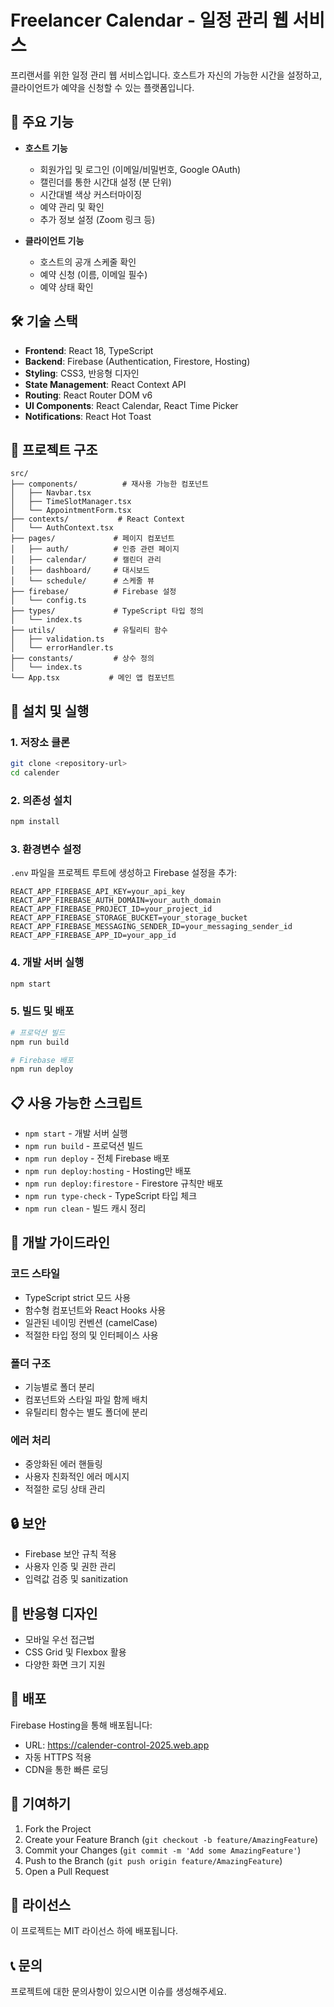 # Freelancer Calendar - 일정 관리 웹 서비스

프리랜서를 위한 일정 관리 웹 서비스입니다. 호스트가 자신의 가능한 시간을 설정하고, 클라이언트가 예약을 신청할 수 있는 플랫폼입니다.

## 🚀 주요 기능

- **호스트 기능**
  - 회원가입 및 로그인 (이메일/비밀번호, Google OAuth)
  - 캘린더를 통한 시간대 설정 (분 단위)
  - 시간대별 색상 커스터마이징
  - 예약 관리 및 확인
  - 추가 정보 설정 (Zoom 링크 등)

- **클라이언트 기능**
  - 호스트의 공개 스케줄 확인
  - 예약 신청 (이름, 이메일 필수)
  - 예약 상태 확인

## 🛠 기술 스택

- **Frontend**: React 18, TypeScript
- **Backend**: Firebase (Authentication, Firestore, Hosting)
- **Styling**: CSS3, 반응형 디자인
- **State Management**: React Context API
- **Routing**: React Router DOM v6
- **UI Components**: React Calendar, React Time Picker
- **Notifications**: React Hot Toast

## 📁 프로젝트 구조

```
src/
├── components/          # 재사용 가능한 컴포넌트
│   ├── Navbar.tsx
│   ├── TimeSlotManager.tsx
│   └── AppointmentForm.tsx
├── contexts/           # React Context
│   └── AuthContext.tsx
├── pages/             # 페이지 컴포넌트
│   ├── auth/          # 인증 관련 페이지
│   ├── calendar/      # 캘린더 관리
│   ├── dashboard/     # 대시보드
│   └── schedule/      # 스케줄 뷰
├── firebase/          # Firebase 설정
│   └── config.ts
├── types/             # TypeScript 타입 정의
│   └── index.ts
├── utils/             # 유틸리티 함수
│   ├── validation.ts
│   └── errorHandler.ts
├── constants/         # 상수 정의
│   └── index.ts
└── App.tsx           # 메인 앱 컴포넌트
```

## 🚀 설치 및 실행

### 1. 저장소 클론
```bash
git clone <repository-url>
cd calender
```

### 2. 의존성 설치
```bash
npm install
```

### 3. 환경변수 설정
`.env` 파일을 프로젝트 루트에 생성하고 Firebase 설정을 추가:

```env
REACT_APP_FIREBASE_API_KEY=your_api_key
REACT_APP_FIREBASE_AUTH_DOMAIN=your_auth_domain
REACT_APP_FIREBASE_PROJECT_ID=your_project_id
REACT_APP_FIREBASE_STORAGE_BUCKET=your_storage_bucket
REACT_APP_FIREBASE_MESSAGING_SENDER_ID=your_messaging_sender_id
REACT_APP_FIREBASE_APP_ID=your_app_id
```

### 4. 개발 서버 실행
```bash
npm start
```

### 5. 빌드 및 배포
```bash
# 프로덕션 빌드
npm run build

# Firebase 배포
npm run deploy
```

## 📋 사용 가능한 스크립트

- `npm start` - 개발 서버 실행
- `npm run build` - 프로덕션 빌드
- `npm run deploy` - 전체 Firebase 배포
- `npm run deploy:hosting` - Hosting만 배포
- `npm run deploy:firestore` - Firestore 규칙만 배포
- `npm run type-check` - TypeScript 타입 체크
- `npm run clean` - 빌드 캐시 정리

## 🔧 개발 가이드라인

### 코드 스타일
- TypeScript strict 모드 사용
- 함수형 컴포넌트와 React Hooks 사용
- 일관된 네이밍 컨벤션 (camelCase)
- 적절한 타입 정의 및 인터페이스 사용

### 폴더 구조
- 기능별로 폴더 분리
- 컴포넌트와 스타일 파일 함께 배치
- 유틸리티 함수는 별도 폴더에 분리

### 에러 처리
- 중앙화된 에러 핸들링
- 사용자 친화적인 에러 메시지
- 적절한 로딩 상태 관리

## 🔒 보안

- Firebase 보안 규칙 적용
- 사용자 인증 및 권한 관리
- 입력값 검증 및 sanitization

## 📱 반응형 디자인

- 모바일 우선 접근법
- CSS Grid 및 Flexbox 활용
- 다양한 화면 크기 지원

## 🚀 배포

Firebase Hosting을 통해 배포됩니다:
- URL: https://calender-control-2025.web.app
- 자동 HTTPS 적용
- CDN을 통한 빠른 로딩

## 🤝 기여하기

1. Fork the Project
2. Create your Feature Branch (`git checkout -b feature/AmazingFeature`)
3. Commit your Changes (`git commit -m 'Add some AmazingFeature'`)
4. Push to the Branch (`git push origin feature/AmazingFeature`)
5. Open a Pull Request

## 📄 라이선스

이 프로젝트는 MIT 라이선스 하에 배포됩니다.

## 📞 문의

프로젝트에 대한 문의사항이 있으시면 이슈를 생성해주세요.
